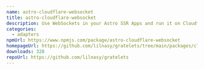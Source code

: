 ```yaml
---
name: astro-cloudflare-websocket
title: astro-cloudflare-websocket
description: Use WebSockets in your Astro SSR Apps and run it on Cloudflare Workers.
categories:
  - adapters
npmUrl: https://www.npmjs.com/package/astro-cloudflare-websocket
homepageUrl: https://github.com/lilnasy/gratelets/tree/main/packages/cloudflare-websocket
downloads: 328
repoUrl: https://github.com/lilnasy/gratelets
---
```

